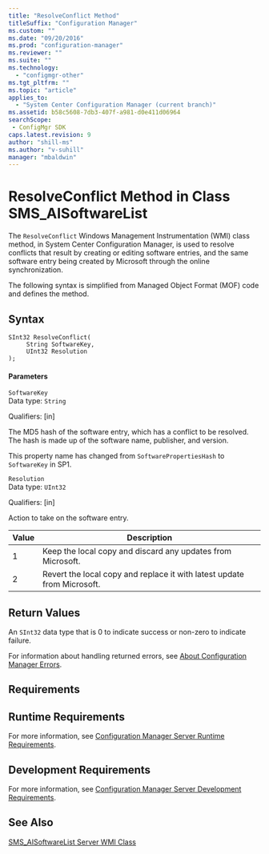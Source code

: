```yaml
---
title: "ResolveConflict Method"
titleSuffix: "Configuration Manager"
ms.custom: ""
ms.date: "09/20/2016"
ms.prod: "configuration-manager"
ms.reviewer: ""
ms.suite: ""
ms.technology:
  - "configmgr-other"
ms.tgt_pltfrm: ""
ms.topic: "article"
applies_to:
  - "System Center Configuration Manager (current branch)"
ms.assetid: b58c5608-7db3-407f-a981-d0e411d06964searchScope: - ConfigMgr SDK
caps.latest.revision: 9
author: "shill-ms"
ms.author: "v-suhill"
manager: "mbaldwin"
---
```

# ResolveConflict Method in Class SMS_AISoftwareList
The `ResolveConflict` Windows Management Instrumentation (WMI) class method, in System Center Configuration Manager, is used to resolve conflicts that result by creating or editing software entries, and the same software entry being created by Microsoft through the online synchronization.  

 The following syntax is simplified from Managed Object Format (MOF) code and defines the method.  

## Syntax  

```  
SInt32 ResolveConflict(      
     String SoftwareKey,  
     UInt32 Resolution  
);  
```  

#### Parameters  
 `SoftwareKey`  
 Data type: `String`  

 Qualifiers: [in]  

 The MD5 hash of the software entry, which has a conflict to be resolved. The hash is made up of the software name, publisher, and version.  

 This property name has changed from `SoftwarePropertiesHash` to `SoftwareKey` in SP1.  

 `Resolution`  
 Data type: `UInt32`  

 Qualifiers: [in]  

 Action to take on the software entry.  

|Value|Description|  
|-----------|-----------------|  
|1|Keep the local copy and discard any updates from Microsoft.|  
|2|Revert the local copy and replace it with latest update from Microsoft.|  

## Return Values  
 An `SInt32` data type that is 0 to indicate success or non-zero to indicate failure.  

 For information about handling returned errors, see [About Configuration Manager Errors](../../../../../develop/core/understand/about-configuration-manager-errors.md).  

## Requirements  

## Runtime Requirements  
 For more information, see [Configuration Manager Server Runtime Requirements](../../../../../develop/core/reqs/server-runtime-requirements.md).  

## Development Requirements  
 For more information, see [Configuration Manager Server Development Requirements](../../../../../develop/core/reqs/server-development-requirements.md).  

## See Also  
 [SMS_AISoftwareList Server WMI Class](../../../../../develop/reference/core/clients/asset-intelligence/sms_aisoftwarelist-server-wmi-class.md)

